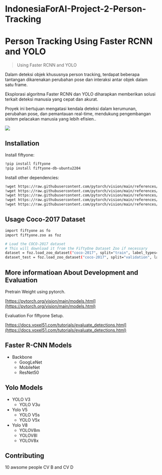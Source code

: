 # IndonesiaForAI-Project-2-Person-Tracking

# Person Tracking Using Faster RCNN and YOLO
> Using Faster RCNN and YOLO


Dalam deteksi objek khususnya person tracking, terdapat beberapa tantangan dikarenakan perubahan pose dan interaksi antar objek dalam satu frame. 

Eksplorasi algoritma Faster RCNN dan YOLO diharapkan memberikan solusi terkait deteksi manusia yang cepat dan akurat. 

Proyek ini bertujuan mengatasi kendala deteksi dalam kerumunan, perubahan pose, dan pemantauan real-time, mendukung pengembangan sistem pelacakan manusia yang lebih efisien..

![](header.png)

## Installation

Install fiftyone:

```sh
!pip install fiftyone
!pip install fiftyone-db-ubuntu2204
```

Install other dependencies:

```sh
!wget https://raw.githubusercontent.com/pytorch/vision/main/references/detection/transforms.py
!wget https://raw.githubusercontent.com/pytorch/vision/main/references/detection/engine.py
!wget https://raw.githubusercontent.com/pytorch/vision/main/references/detection/utils.py
!wget https://raw.githubusercontent.com/pytorch/vision/main/references/detection/coco_eval.py
!wget https://raw.githubusercontent.com/pytorch/vision/main/references/detection/coco_utils.py
```

## Usage Coco-2017 Dataset

```sh
import fiftyone as fo
import fiftyone.zoo as foz

# Load the COCO-2017 dataset
# This will download it from the FiftyOne Dataset Zoo if necessary
dataset = foz.load_zoo_dataset("coco-2017", split="train", label_types=["detections"], classes=["person"], max_samples=4000)
dataset_test = foz.load_zoo_dataset("coco-2017", split="validation", label_types=["detections"], classes=["person"], max_samples=500)
```

## More informatioan About Development and Evaluation

Pretrain Weight using pytorch.

[https://pytorch.org/vision/main/models.html](https://pytorch.org/vision/main/models.html)

Evaluation For fiftyone Setup.

[https://docs.voxel51.com/tutorials/evaluate_detections.html](https://docs.voxel51.com/tutorials/evaluate_detections.html)

## Faster R-CNN Models

* Backbone
    * GoogLeNet
    * MobileNet
    * ResNet50
  
## Yolo Models

* YOLO V3
    * YOLO V3u
* Yolo V5
    * YOLO V5s
    * YOLO V5x
* Yolo V8
    * YOLOV8m
    * YOLOV8l
    * YOLOV8x

## Contributing

10  awsome people
CV B and CV D

